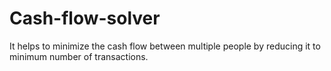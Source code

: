 # Cash-flow-solver
It helps to minimize the cash flow between multiple people by reducing it to minimum number of transactions.
